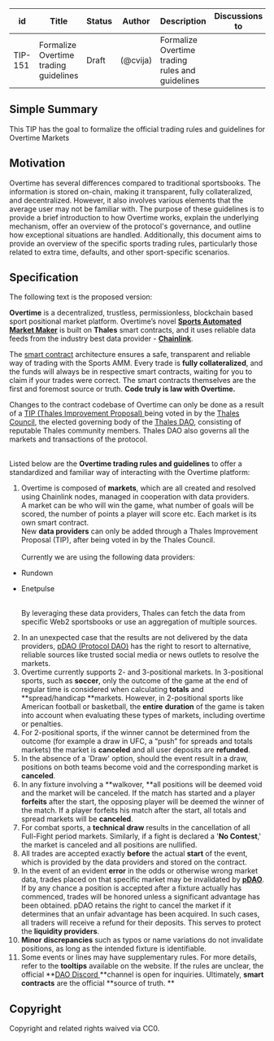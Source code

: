 | id | Title | Status | Author | Description | Discussions to | Created |
| ----------- | ----------- | ----------- | ----------- | ----------- | ----------- | ----------- |
| TIP-151 | Formalize Overtime trading guidelines| Draft |  (@cvija) | Formalize Overtime trading rules and guidelines|  | 2023-06-30

## Simple Summary
This TIP has the goal to formalize the official trading rules and guidelines for Overtime Markets
## Motivation
Overtime has several differences compared to traditional sportsbooks. The information is stored on-chain, making it transparent, fully collateralized, and decentralized. However, it also involves various elements that the average user may not be familiar with. The purpose of these guidelines is to provide a brief introduction to how Overtime works, explain the underlying mechanism, offer an overview of the protocol's governance, and outline how exceptional situations are handled. Additionally, this document aims to provide an overview of the specific sports trading rules, particularly those related to extra time, defaults, and other sport-specific scenarios.

## Specification

The following text is the proposed version:


**Overtime** is a decentralized, trustless, permissionless, blockchain based sport positional market platform. Overtime’s novel **[Sports Automated Market Maker](https://docs.overtimemarkets.xyz/decentralized-sports-markets/sports-amm)** is built on **Thales** smart contracts, and it uses reliable data feeds from the industry best data provider -  **[Chainlink](https://chain.link/data-feeds)**.

The [smart contract](https://www.coinbase.com/learn/crypto-basics/what-is-a-smart-contract) architecture ensures a safe, transparent and reliable way of trading with the Sports AMM. Every trade is **fully collateralized**, and the funds will always be in respective smart contracts, waiting for you to claim if your trades were correct.  The smart contracts themselves are the first and foremost source or truth. **Code truly is law with Overtime.**

Changes to the contract codebase of Overtime can only be done as a result of a [TIP (Thales Improvement Proposal) ](https://github.com/thales-markets/thales-improvement-proposals/blob/main/TIPs/TIP-1.md)being voted in by the [Thales Council](https://thalesmarket.io/article/governance#section2), the elected governing body of the [Thales DAO](https://thalesmarket.io/article/governance#section1), consisting of reputable Thales community members. Thales DAO also governs all the markets and transactions of the protocol.

 \
Listed below are the **Overtime trading rules and guidelines** to offer a standardized and familiar way of interacting with the Overtime platform: 



1. Overtime is composed of **markets**, which are all created and resolved using Chainlink nodes, managed in cooperation with data providers.  \
A market can be who will win the game, what number of goals will be scored, the number of points a player will score etc. Each market is its own smart contract. \
New **data providers** can only be added through a Thales Improvement Proposal (TIP), after being voted in by the Thales Council. \
 \
Currently we are using the following data providers:	
* Rundown
* Enetpulse

     \
By leveraging these data providers, Thales can fetch the data from specific Web2 sportsbooks or use an aggregation of multiple sources.

2. In an unexpected case that the results are not delivered by the data providers, [pDAO (Protocol DAO)](https://thalesmarket.io/article/governance#section4) has the right to resort to alternative, reliable sources like trusted social media or news outlets to resolve the markets.
3. Overtime currently supports 2- and 3-positional markets. In 3-positional sports, such as **soccer**, only the outcome of the game at the end of regular time is considered when calculating **totals** and **spread/handicap **markets. However, in 2-positional sports like American football or basketball, the **entire** **duration** of the game is taken into account when evaluating these types of markets, including overtime or penalties.
4. For 2-positional sports, if the winner cannot be determined from the outcome (for example a draw in UFC, a “push” for spreads and totals markets) the market is **canceled** and all user deposits are **refunded**.
5. In the absence of a 'Draw' option, should the event result in a draw, positions on both teams become void and the corresponding market is **canceled**.
6. In any fixture involving a **walkover, **all positions will be deemed void and the market will be canceled. If the match has started and a player **forfeits** after the start, the opposing player will be deemed the winner of the match. If a player forfeits his match after the start, all totals and spread markets will be **canceled**.
7. For combat sports, a **technical draw** results in the cancellation of all Full-Fight period markets. Similarly, if a fight is declared a '**No Contest**,' the market is canceled and all positions are nullified.
8. All trades are accepted exactly **before** the actual **start** of the event, which is provided by the data providers and stored on the contract.
9. In the event of an evident **error** in the odds  or otherwise wrong market data, trades placed on that specific market may be invalidated by **[pDAO](https://thalesmarket.io/article/governance#section4)**. If by any chance a position is accepted after a fixture actually has commenced, trades will be honored unless a significant advantage has been obtained. pDAO retains the right to cancel the market if it determines that an unfair advantage has been acquired. In such cases, all traders will receive a refund for their deposits. This serves to protect the **liquidity providers**.
10. **Minor** **discrepancies** such as typos or name variations do not invalidate positions, as long as the intended fixture is identifiable.
11. Some events or lines may have supplementary rules. For more details, refer to the **tooltips** available on the website. If the rules are unclear, the official **[DAO Discord ](https://discord.gg/thales)**channel is open for inquiries. Ultimately, **smart contracts** are the official **source of truth. **



## Copyright

Copyright and related rights waived via CC0.
